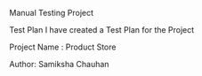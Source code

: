Manual Testing Project 

Test Plan I have created a Test Plan for the Project

Project Name : Product Store 

Author: Samiksha Chauhan
